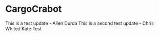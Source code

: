 # CargoCrabot
This is a test update - Allen Durda
This is a second test update - Chris Whited
Kate Test